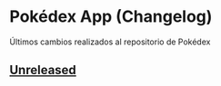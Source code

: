 # Pokédex App (Changelog)
Últimos cambios realizados al repositorio de Pokédex

## [Unreleased]

<!-- ## [v1.13.8] - 2021-02-09
### Added
- Se agregó ... -->

[Unreleased]: https://github.com/Gabrieldrc/Pokedex/compare/main...HEAD
<!-- [v1.13.8]: https://github.com/Gabrieldrc/Pokedex/compare/main...HEAD -->